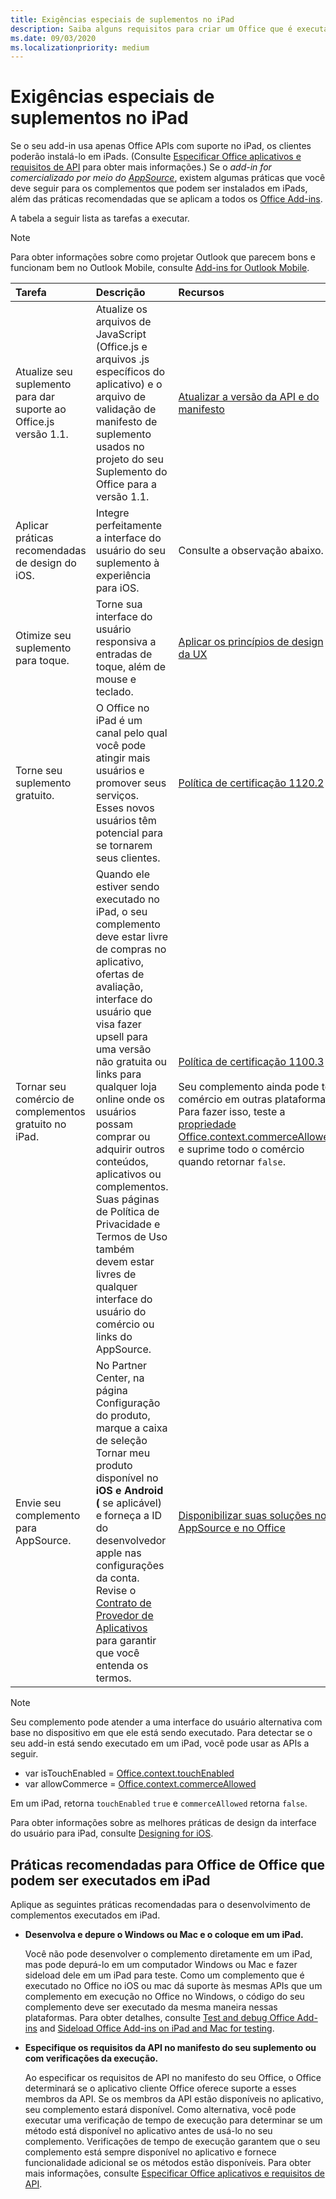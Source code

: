 ```yaml
---
title: Exigências especiais de suplementos no iPad
description: Saiba alguns requisitos para criar um Office que é executado em um iPad.
ms.date: 09/03/2020
ms.localizationpriority: medium
---
```



# <a name="special-requirements-for-add-ins-on-the-ipad"></a>Exigências especiais de suplementos no iPad

Se o seu add-in usa apenas Office APIs com suporte no iPad, os clientes poderão instalá-lo em iPads. (Consulte [Especificar Office aplicativos e requisitos de API](specify-office-hosts-and-api-requirements.md) para obter mais informações.) Se o *add-in for comercializado por meio do [AppSource](https://appsource.microsoft.com)*, existem algumas práticas que você deve seguir para os complementos que podem ser instalados em iPads, além das práticas recomendadas que se aplicam a todos os [Office Add-ins](../concepts/add-in-development-best-practices.md).

A tabela a seguir lista as tarefas a executar.

> [!NOTE]
> Para obter informações sobre como projetar Outlook que parecem bons e funcionam bem no Outlook Mobile, consulte [Add-ins for Outlook Mobile](../outlook/outlook-mobile-addins.md).

|Tarefa|Descrição|Recursos|
|:-----|:-----|:-----|
|Atualize seu suplemento para dar suporte ao Office.js versão 1.1.|Atualize os arquivos de JavaScript (Office.js e arquivos .js específicos do aplicativo) e o arquivo de validação de manifesto de suplemento usados no projeto do seu Suplemento do Office para a versão 1.1.|[Atualizar a versão da API e do manifesto](update-your-javascript-api-for-office-and-manifest-schema-version.md)|
|Aplicar práticas recomendadas de design do iOS.|Integre perfeitamente a interface do usuário do seu suplemento à experiência para iOS.| Consulte a observação abaixo. |
|Otimize seu suplemento para toque.|Torne sua interface do usuário responsiva a entradas de toque, além de mouse e teclado.|[Aplicar os princípios de design da UX](../concepts/add-in-development-best-practices.md#apply-ux-design-principles)|
|Torne seu suplemento gratuito.|O Office no iPad é um canal pelo qual você pode atingir mais usuários e promover seus serviços. Esses novos usuários têm potencial para se tornarem seus clientes.|[Política de certificação 1120.2](/legal/marketplace/certification-policies#11202-acquisition-pricing-and-terms)|
|Tornar seu comércio de complementos gratuito no iPad.|Quando ele estiver sendo executado no iPad, o seu complemento deve estar livre de compras no aplicativo, ofertas de avaliação, interface do usuário que visa fazer upsell para uma versão não gratuita ou links para qualquer loja online onde os usuários possam comprar ou adquirir outros conteúdos, aplicativos ou complementos. Suas páginas de Política de Privacidade e Termos de Uso também devem estar livres de qualquer interface do usuário do comércio ou links do AppSource.|[Política de certificação 1100.3](/legal/marketplace/certification-policies#11003-selling-additional-features)<br><br>Seu complemento ainda pode ter comércio em outras plataformas. Para fazer isso, teste a [propriedade Office.context.commerceAllowed](/javascript/api/office/office.context#office-office-context-commerceallowed-member) e suprime todo o comércio quando retornar `false`.|
|Envie seu complemento para AppSource.|No Partner Center, na página  Configuração do produto, marque a caixa de seleção Tornar meu produto disponível no **iOS e Android (** se aplicável) e forneça a ID do desenvolvedor apple nas configurações da conta. Revise o [Contrato de Provedor de Aplicativos](https://go.microsoft.com/fwlink/?linkid=715691) para garantir que você entenda os termos.|[Disponibilizar suas soluções no AppSource e no Office](/office/dev/store/submit-to-appsource-via-partner-center)|

> [!NOTE]
> Seu complemento pode atender a uma interface do usuário alternativa com base no dispositivo em que ele está sendo executado. Para detectar se o seu add-in está sendo executado em um iPad, você pode usar as APIs a seguir.
>
> - var isTouchEnabled = [Office.context.touchEnabled](/javascript/api/office/office.context#office-office-context-touchenabled-member)
> - var allowCommerce = [Office.context.commerceAllowed](/javascript/api/office/office.context#office-office-context-commerceallowed-member)
>
> Em um iPad, retorna `touchEnabled` `true` e `commerceAllowed` retorna `false`.
>
> Para obter informações sobre as melhores práticas de design da interface do usuário para iPad, consulte [Designing for iOS](https://developer.apple.com/library/ios/documentation/UserExperience/Conceptual/MobileHIG/).

## <a name="best-practices-for-developing-office-add-ins-that-can-run-on-ipad"></a>Práticas recomendadas para Office de Office que podem ser executados em iPad

Aplique as seguintes práticas recomendadas para o desenvolvimento de complementos executados em iPad.

-  **Desenvolva e depure o Windows ou Mac e o coloque em um iPad.**

    Você não pode desenvolver o complemento diretamente em um iPad, mas pode depurá-lo em um computador Windows ou Mac e fazer sideload dele em um iPad para teste. Como um complemento que é executado no Office no iOS ou mac dá suporte às mesmas APIs que um complemento em execução no Office no Windows, o código do seu complemento deve ser executado da mesma maneira nessas plataformas. Para obter detalhes, consulte [Test and debug Office Add-ins](../testing/test-debug-office-add-ins.md) and [Sideload Office Add-ins on iPad and Mac for testing](../testing/sideload-an-office-add-in-on-ipad-and-mac.md).

-  **Especifique os requisitos da API no manifesto do seu suplemento ou com verificações da execução.**

    Ao especificar os requisitos de API no manifesto do seu Office, o Office determinará se o aplicativo cliente Office oferece suporte a esses membros da API. Se os membros da API estão disponíveis no aplicativo, seu complemento estará disponível. Como alternativa, você pode executar uma verificação de tempo de execução para determinar se um método está disponível no aplicativo antes de usá-lo no seu complemento. Verificações de tempo de execução garantem que o seu complemento está sempre disponível no aplicativo e fornece funcionalidade adicional se os métodos estão disponíveis. Para obter mais informações, consulte [Especificar Office aplicativos e requisitos de API](specify-office-hosts-and-api-requirements.md).
